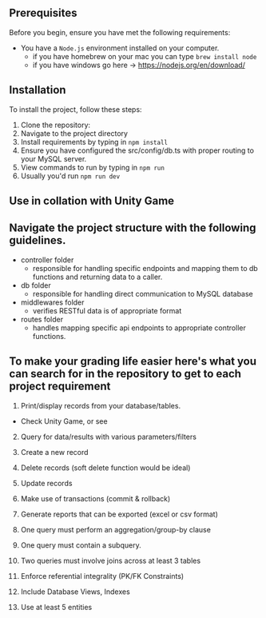 ## Prerequisites

Before you begin, ensure you have met the following requirements:

-   You have a `Node.js` environment installed on your computer.
    -   if you have homebrew on your mac you can type `brew install node`
    -   if you have windows go here -> https://nodejs.org/en/download/

## Installation

To install the project, follow these steps:

1. Clone the repository:
2. Navigate to the project directory
3. Install requirements by typing in `npm install`
4. Ensure you have configured the src/config/db.ts with proper routing to
   your MySQL server.
5. View commands to run by typing in `npm run`
6. Usually you'd run `npm run dev`

## Use in collation with Unity Game

## Navigate the project structure with the following guidelines.

-   controller folder
    -   responsible for handling specific endpoints and mapping them to db functions and returning data to a caller.
-   db folder
    -   responsible for handling direct communication to MySQL database
-   middlewares folder
    -   verifies RESTful data is of appropriate format
-   routes folder
    -   handles mapping specific api endpoints to appropriate controller functions.

## To make your grading life easier here's what you can search for in the repository to get to each project requirement

1. Print/display records from your database/tables.

-   Check Unity Game, or see

2. Query for data/results with various parameters/filters

3. Create a new record

4. Delete records (soft delete function would be ideal)

5. Update records

6. Make use of transactions (commit & rollback)

7. Generate reports that can be exported (excel or csv format)

8. One query must perform an aggregation/group-by clause

9. One query must contain a subquery.

10. Two queries must involve joins across at least 3 tables

11. Enforce referential integrality (PK/FK Constraints)

12. Include Database Views, Indexes

13. Use at least 5 entities

